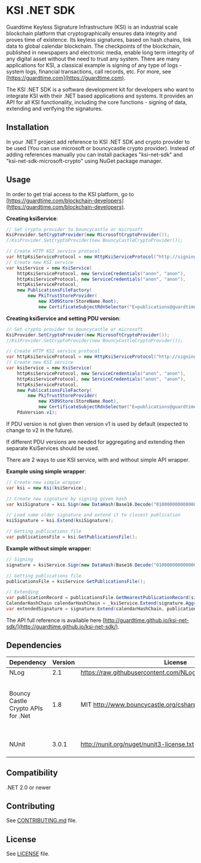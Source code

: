# KSI .NET SDK #

Guardtime Keyless Signature Infrastructure (KSI) is an industrial scale blockchain platform that cryptographically 
ensures data integrity and proves time of existence. Its keyless signatures, based on hash chains, link data to global 
calendar blockchain. The checkpoints of the blockchain, published in newspapers and electronic media, enable long term 
integrity of any digital asset without the need to trust any system. There are many applications for KSI, a classical 
example is signing of any type of logs - system logs, financial transactions, call records, etc. For more, 
see [https://guardtime.com](https://guardtime.com).

The KSI .NET SDK is a software development kit for developers who want to integrate KSI with their .NET based applications 
and systems. It provides an API for all KSI functionality, including the core functions - signing of data, extending 
and verifying the signatures.

## Installation ##

In your .NET project add reference to KSI .NET SDK and crypto provider to be used (You can use microsoft or bouncycastle crypto provider).
Instead of adding references manually you can install packages "ksi-net-sdk" and "ksi-net-sdk-microsoft-crypto" using NuGet package manager.

## Usage ##

In order to get trial access to the KSI platform, go to [https://guardtime.com/blockchain-developers](https://guardtime.com/blockchain-developers).

**Creating ksiService**:

```cs
// Set crypto provider to bouncycastle or microsoft 
KsiProvider.SetCryptoProvider(new MicrosoftCryptoProvider()); 
//KsiProvider.SetCryptoProvider(new BouncyCastleCryptoProvider()); 

// Create HTTP KSI service protocol
var httpKsiServiceProtocol = new HttpKsiServiceProtocol("http://signingservice_url", "http://extendingservice_url", "http://publicationsfile_url");
// Create new KSI service
var ksiService = new KsiService(
    httpKsiServiceProtocol, new ServiceCredentials("anon", "anon"),
    httpKsiServiceProtocol, new ServiceCredentials("anon", "anon"),
    httpKsiServiceProtocol,
    new PublicationsFileFactory(
        new PkiTrustStoreProvider(
            new X509Store(StoreName.Root), 
            new CertificateSubjectRdnSelector("E=publications@guardtime.com"))));
```

**Creating ksiService and setting PDU version**:

```cs
// Set crypto provider to bouncycastle or microsoft 
KsiProvider.SetCryptoProvider(new MicrosoftCryptoProvider()); 
//KsiProvider.SetCryptoProvider(new BouncyCastleCryptoProvider()); 

// Create HTTP KSI service protocol
var httpKsiServiceProtocol = new HttpKsiServiceProtocol("http://signingservice_url", "http://extendingservice_url", "http://publicationsfile_url");
// Create new KSI service
var ksiService = new KsiService(
    httpKsiServiceProtocol, new ServiceCredentials("anon", "anon"),
    httpKsiServiceProtocol, new ServiceCredentials("anon", "anon"),
    httpKsiServiceProtocol,
    new PublicationsFileFactory(
        new PkiTrustStoreProvider(
            new X509Store(StoreName.Root), 
            new CertificateSubjectRdnSelector("E=publications@guardtime.com")))
	PduVersion.v1);
```

If PDU version is not given then version v1 is used by default (expected to change to v2 in the future).

If different PDU versions are needed for aggregating and extending then separate KsiServices should be used.

There are 2 ways to use KSI service, with and without simple API wrapper.

**Example using simple wrapper**:

```cs
// Create new simple wrapper
var ksi = new Ksi(ksiService);

// Create new signature by signing given hash
var ksiSignature = ksi.Sign(new DataHash(Base16.Decode("010000000000000000000000000000000000000000000000000000000000000000")));

// Load some older signature and extend it to closest publication
ksiSignature = ksi.Extend(ksiSignature);

// Getting publications file
var publicationsFile = ksi.GetPublicationsFile();
```

**Example without simple wrapper**:

```cs
// Signing 
signature = ksiService.Sign(new DataHash(Base16.Decode("010000000000000000000000000000000000000000000000000000000000000000")));

// Getting publications file 
publicationsFile = ksiService.GetPublicationsFile();

// Extending 
var publicationRecord = publicationsFile.GetNearestPublicationRecord(signature.AggregationTime);
CalendarHashChain calendarHashChain = _ksiService.Extend(signature.AggregationTime, publicationRecord.PublicationData.PublicationTime);
var extendedSignature = signature.Extend(calendarHashChain, publicationRecord);
```

The API full reference is available here [http://guardtime.github.io/ksi-net-sdk/](http://guardtime.github.io/ksi-net-sdk/).

## Dependencies ##

| **Dependency**                     | **Version** | **License**                                                        | **Notes**                                                                |
| ---------------------------------- |-------------| -------------------------------------------------------------------|--------------------------------------------------------------------------|
| NLog                               | 2.1         | https://raw.githubusercontent.com/NLog/NLog/master/LICENSE.txt     |                                                                          |
| Bouncy Castle Crypto APIs for .Net | 1.8         | MIT http://www.bouncycastle.org/csharp/licence.html                | Not needed when KSI .NET SDK Microsoft cryptography provider is used     |
| NUnit	                             | 3.0.1       | http://nunit.org/nuget/nunit3-license.txt                          | Required only for testing                                                |

## Compatibility ##

.NET 2.0 or newer

## Contributing ##

See [CONTRIBUTING.md](https://github.com/guardtime/ksi-net-sdk/blob/master/CONTRIBUTING.md) file.

## License ##

See [LICENSE](https://github.com/guardtime/ksi-net-sdk/blob/master/LICENSE) file.
